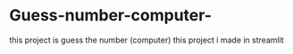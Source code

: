 # Guess-number-computer-
this project is guess the number (computer) this project i made in streamlit
